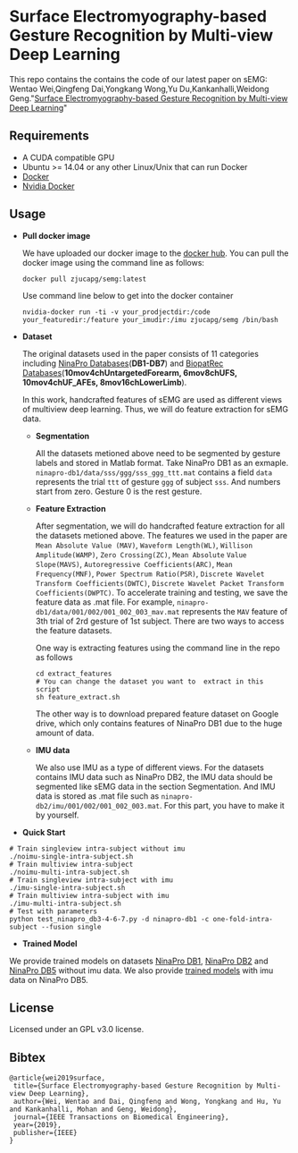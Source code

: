 # Surface Electromyography-based Gesture Recognition by Multi-view Deep Learning
This repo contains the contains the code of our latest paper on sEMG: Wentao Wei,Qingfeng Dai,Yongkang Wong,Yu Du,Kankanhalli,Weidong Geng."[Surface Electromyography-based Gesture Recognition by Multi-view Deep Learning](https://ieeexplore.ieee.org/abstract/document/8641445/)"

## Requirements
- A CUDA compatible GPU
- Ubuntu >= 14.04 or any other Linux/Unix that can run Docker
- [Docker](http://docker.io/)
- [Nvidia Docker](https://github.com/NVIDIA/nvidia-docker)

## Usage
- **Pull docker image**

    We have uploaded our docker image to the [docker hub](https://hub.docker.com/). You can pull the docker image using the command line as follows:
    ```
    docker pull zjucapg/semg:latest
    ```
    Use command line below to get into the docker container
    ```
    nvidia-docker run -ti -v your_prodjectdir:/code your_featuredir:/feature your_imudir:/imu zjucapg/semg /bin/bash
    ```
- **Dataset**

    The original datasets used in the paper consists of 11 categories including [NinaPro Databases](https://www.idiap.ch/project/ninapro/database)(**DB1-DB7**) and [BiopatRec Databases](https://github.com/biopatrec/biopatrec/wiki/Data_Repository.md)(**10mov4chUntargetedForearm, 6mov8chUFS, 10mov4chUF_AFEs, 8mov16chLowerLimb**).

    In this work, handcrafted features of sEMG are used as different views of multiview deep learning. Thus, we will do feature extraction for sEMG data.
    - **Segmentation**

        All the datasets metioned above need to be segmented by gesture labels and stored in Matlab format. Take NinaPro DB1 as an exmaple. `ninapro-db1/data/sss/ggg/sss_ggg_ttt.mat` contains a field `data` represents the trial `ttt` of gesture `ggg` of subject `sss`. And numbers start from zero. Gesture 0 is the rest gesture.
    - **Feature Extraction**

        After segmentation, we will do handcrafted feature extraction for all the datasets metioned above. The features we used in the paper are `Mean Absolute Value (MAV)`, `Waveform Length(WL)`, `Willison Amplitude(WAMP)`, `Zero Crossing(ZC)`, `Mean Absolute` `Value Slope(MAVS)`, `Autoregressive Coefficients(ARC)`, `Mean Frequency(MNF)`, `Power Spectrum Ratio(PSR)`, `Discrete Wavelet Transform Coefficients(DWTC)`, `Discrete Wavelet Packet Transform Coefficients(DWPTC)`. To accelerate training and testing, we save the feature data as .mat file. For example, `ninapro-db1/data/001/002/001_002_003_mav.mat` represents the `MAV` feature of 3th trial of 2rd gesture of 1st subject. There are two ways to access the feature datasets.

        One way is extracting features using the command line in the repo as follows
        ```
        cd extract_features
        # You can change the dataset you want to  extract in this script
        sh feature_extract.sh  
        ```
        The other way is to download prepared feature dataset on Google drive, which only contains features of NinaPro DB1 due to the huge amount of data.
    - **IMU data**

        We also use IMU as a type of different views. For the datasets contains IMU data such as NinaPro DB2, the IMU data should be segmented like sEMG data in the section Segmentation. And IMU data is stored as .mat file such as `ninapro-db2/imu/001/002/001_002_003.mat`. For this part, you have to make it by yourself.
- **Quick Start**
```
# Train singleview intra-subject without imu
./noimu-single-intra-subject.sh
# Train multiview intra-subject
./noimu-multi-intra-subject.sh
# Train singleview intra-subject with imu
./imu-single-intra-subject.sh
# Train multiview intra-subject with imu
./imu-multi-intra-subject.sh
# Test with parameters
python test_ninapro_db3-4-6-7.py -d ninapro-db1 -c one-fold-intra-subject --fusion single 
```
- **Trained Model**

We provide trained models on datasets [NinaPro DB1](https://drive.google.com/open?id=1sxbrq2ubGgLcrCwq-AUAauLkIuvACQ7-), [NinaPro DB2](https://drive.google.com/open?id=1aqjUFAhcZ1D2Jby6m8M6VLglXWiy-ePv) and [NinaPro DB5](https://drive.google.com/open?id=1_h4o6fLY3lajlSOVwkm-I56qBMcAqGSm) without imu data. We also provide [trained models](https://drive.google.com/open?id=1CzT3Xa6ktKr748OtuqI91sK8WdzLN-sN) with imu data on NinaPro DB5.
## License
Licensed under an GPL v3.0 license.

## Bibtex
```
@article{wei2019surface,
 title={Surface Electromyography-based Gesture Recognition by Multi-view Deep Learning},
 author={Wei, Wentao and Dai, Qingfeng and Wong, Yongkang and Hu, Yu and Kankanhalli, Mohan and Geng, Weidong},
 journal={IEEE Transactions on Biomedical Engineering},
 year={2019},
 publisher={IEEE}
}
```